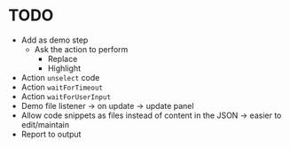 # TODO

- Add as demo step
  - Ask the action to perform
    - Replace
    - Highlight
- Action `unselect` code
- Action `waitForTimeout`
- Action `waitForUserInput`
- Demo file listener -> on update -> update panel
- Allow code snippets as files instead of content in the JSON -> easier to edit/maintain
- Report to output
